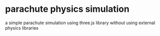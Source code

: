 # parachute physics simulation
a simple parachute simulation using three.js library without using external physics libraries

